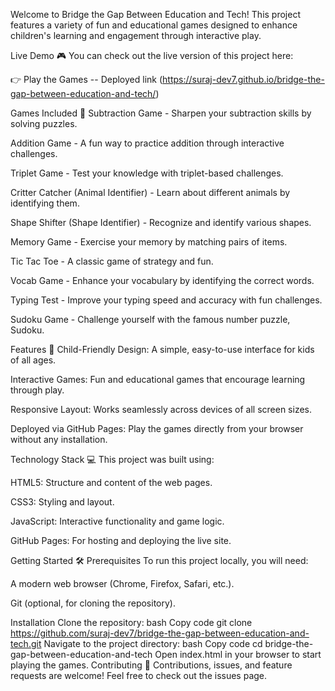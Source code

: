 Welcome to Bridge the Gap Between Education and Tech! 
This project features a variety of fun and educational games designed to enhance children's learning and engagement through interactive play.

Live Demo 🎮
You can check out the live version of this project here:

👉 Play the Games -- Deployed link (https://suraj-dev7.github.io/bridge-the-gap-between-education-and-tech/)

Games Included 🧠
Subtraction Game - Sharpen your subtraction skills by solving puzzles.


Addition Game - A fun way to practice addition through interactive challenges.


Triplet Game - Test your knowledge with triplet-based challenges.


Critter Catcher (Animal Identifier) - Learn about different animals by identifying them.


Shape Shifter (Shape Identifier) - Recognize and identify various shapes.


Memory Game - Exercise your memory by matching pairs of items.


Tic Tac Toe - A classic game of strategy and fun.


Vocab Game - Enhance your vocabulary by identifying the correct words.


Typing Test - Improve your typing speed and accuracy with fun challenges.


Sudoku Game - Challenge yourself with the famous number puzzle, Sudoku.


Features 🌟
Child-Friendly Design: A simple, easy-to-use interface for kids of all ages.

Interactive Games: Fun and educational games that encourage learning through play.

Responsive Layout: Works seamlessly across devices of all screen sizes.

Deployed via GitHub Pages: Play the games directly from your browser without any installation.


Technology Stack 💻
This project was built using:

HTML5: Structure and content of the web pages.


CSS3: Styling and layout.


JavaScript: Interactive functionality and game logic.


GitHub Pages: For hosting and deploying the live site.


Getting Started 🛠️
Prerequisites
To run this project locally, you will need:

A modern web browser (Chrome, Firefox, Safari, etc.).

Git (optional, for cloning the repository).


Installation
Clone the repository:
bash
Copy code
git clone https://github.com/suraj-dev7/bridge-the-gap-between-education-and-tech.git
Navigate to the project directory:
bash
Copy code
cd bridge-the-gap-between-education-and-tech
Open index.html in your browser to start playing the games.
Contributing 🤝
Contributions, issues, and feature requests are welcome! Feel free to check out the issues page.
